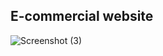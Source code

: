 ## E-commercial website

![Screenshot (3)](https://user-images.githubusercontent.com/107848754/205614956-64eab7ef-d0f4-4777-99e9-77b36994f4ed.png)
